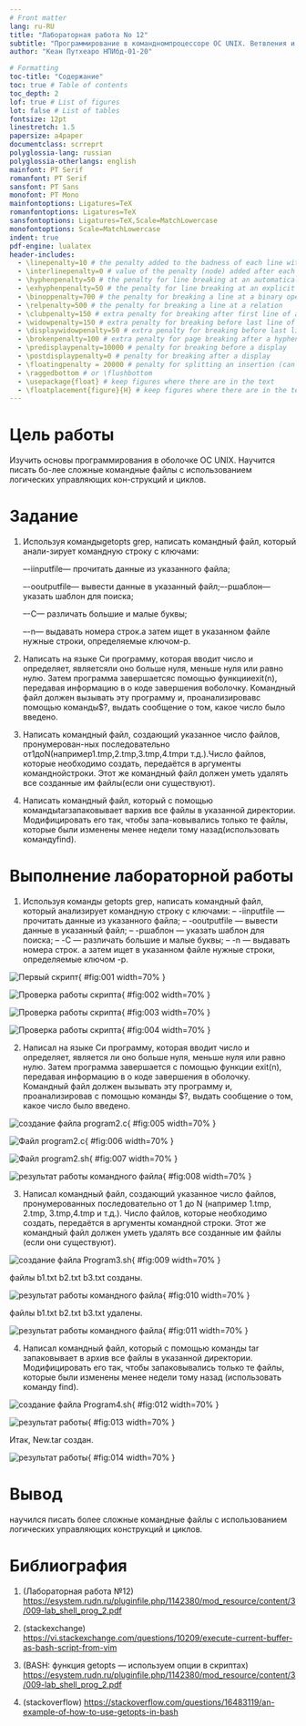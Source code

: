 ```yaml
---
# Front matter
lang: ru-RU
title: "Лабораторная работа No 12"
subtitle: "Программирование в командномпроцессоре ОС UNIX. Ветвления и циклы"
author: "Кеан Путхеаро НПИбд-01-20"

# Formatting
toc-title: "Содержание"
toc: true # Table of contents
toc_depth: 2
lof: true # List of figures
lot: false # List of tables
fontsize: 12pt
linestretch: 1.5
papersize: a4paper
documentclass: scrreprt
polyglossia-lang: russian
polyglossia-otherlangs: english
mainfont: PT Serif
romanfont: PT Serif
sansfont: PT Sans
monofont: PT Mono
mainfontoptions: Ligatures=TeX
romanfontoptions: Ligatures=TeX
sansfontoptions: Ligatures=TeX,Scale=MatchLowercase
monofontoptions: Scale=MatchLowercase
indent: true
pdf-engine: lualatex
header-includes:
  - \linepenalty=10 # the penalty added to the badness of each line within a paragraph (no associated penalty node) Increasing the value makes tex try to have fewer lines in the paragraph.
  - \interlinepenalty=0 # value of the penalty (node) added after each line of a paragraph.
  - \hyphenpenalty=50 # the penalty for line breaking at an automatically inserted hyphen
  - \exhyphenpenalty=50 # the penalty for line breaking at an explicit hyphen
  - \binoppenalty=700 # the penalty for breaking a line at a binary operator
  - \relpenalty=500 # the penalty for breaking a line at a relation
  - \clubpenalty=150 # extra penalty for breaking after first line of a paragraph
  - \widowpenalty=150 # extra penalty for breaking before last line of a paragraph
  - \displaywidowpenalty=50 # extra penalty for breaking before last line before a display math
  - \brokenpenalty=100 # extra penalty for page breaking after a hyphenated line
  - \predisplaypenalty=10000 # penalty for breaking before a display
  - \postdisplaypenalty=0 # penalty for breaking after a display
  - \floatingpenalty = 20000 # penalty for splitting an insertion (can only be split footnote in standard LaTeX)
  - \raggedbottom # or \flushbottom
  - \usepackage{float} # keep figures where there are in the text
  - \floatplacement{figure}{H} # keep figures where there are in the text
---
```


# Цель работы

Изучить основы программирования в оболочке ОС UNIX. Научится писать бо-лее сложные командные файлы с использованием логических управляющих кон-струкций и циклов.

# Задание

1. Используя командыgetopts grep, написать командный файл, который анали-зирует командную строку с ключами:

      –-iinputfile— прочитать данные из указанного файла;

      –-ooutputfile— вывести данные в указанный файл;–-pшаблон— указать шаблон для поиска;

      –-C— различать большие и малые буквы;

      –-n— выдавать номера строк.а затем ищет в указанном файле нужные 
      строки, определяемые ключом-p.

2. Написать на языке Си программу, которая вводит число и определяет, являетсяли оно больше нуля, меньше нуля или равно нулю. Затем программа завершаетсяс помощью функцииexit(n), передавая информацию в о коде завершения воболочку. Командный файл должен вызывать эту программу и, проанализировавс помощью команды$?, выдать сообщение о том, какое число было введено.

3. Написать командный файл, создающий указанное число файлов, пронумерован-ных последовательно от1доN(например1.tmp,2.tmp,3.tmp,4.tmpи т.д.).Число файлов, которые необходимо создать, передаётся в аргументы команднойстроки. Этот же командный файл должен уметь удалять все созданные им файлы(если они существуют).

4. Написать командный файл, который с помощью командыtarзапаковывает вархив все файлы в указанной директории. Модифицировать его так, чтобы запа-ковывались только те файлы, которые были изменены менее недели тому назад(использовать командуfind).


# Выполнение лабораторной работы

1. Используя команды getopts grep, написать командный файл, который анализирует командную строку с ключами: – -iinputfile — прочитать данные из указанного файла; – -ooutputfile — вывести данные в указанный файл; – -pшаблон — указать шаблон для поиска; – -C — различать большие и малые буквы; – -n — выдавать номера строк. а затем ищет в указанном файле нужные строки, определяемые ключом -p.

![Первый скрипт](Photos/1.png){ #fig:001 width=70% }

![Проверка работы скрипта](Photos/1.1.png){ #fig:002 width=70% }

![Проверка работы скрипта](Photos/1.2.png){ #fig:003 width=70% }

![Проверка работы скрипта](Photos/1.3.png){ #fig:004 width=70% }

2. Написал на языке Си программу, которая вводит число и определяет, является ли оно больше нуля, меньше нуля или равно нулю. Затем программа завершается с помощью функции exit(n), передавая информацию в о коде завершения в оболочку. Командный файл должен вызывать эту программу и, проанализировав с помощью команды $?, выдать сообщение о том, какое число было введено.

![создание файла program2.c](Photos/2.png){ #fig:005 width=70% }

![Файл program2.c](Photos/2.1.png){ #fig:006 width=70% }

![Файл program2.sh](Photos/2.2.png){ #fig:007 width=70% }

![pезультат работы командного файла](Photos/2.3.png){ #fig:008 width=70% }

3. Написал командный файл, создающий указанное число файлов, пронумерованных последовательно от 1 до N (например 1.tmp, 2.tmp, 3.tmp,4.tmp и т.д.). Число файлов, которые необходимо создать, передаётся в аргументы командной строки. Этот же командный файл должен уметь удалять все созданные им файлы (если они существуют).

![создание файла Program3.sh](Photos/3.png){ #fig:009 width=70% }

файлы b1.txt b2.txt b3.txt созданы. 

![результат работы командного файла](Photos/3.1.png){ #fig:010 width=70% }

файлы b1.txt b2.txt b3.txt удалены. 

![результат работы командного файла](Photos/3.2.png){ #fig:011 width=70% }

4. Написал командный файл, который с помощью команды tar запаковывает в архив все файлы в указанной директории. Модифицировать его так, чтобы запаковывались только те файлы, которые были изменены менее недели тому назад (использовать команду find).

![создание файла Program4.sh](Photos/4.png){ #fig:012 width=70% }

![результат работы](Photos/4.1.png){ #fig:013 width=70% }

Итак, New.tar создан. 

![результат работы](Photos/4.2.png){ #fig:014 width=70% }

# Вывод

научился писать более сложные командные файлы с использованием логических управляющих конструкций и циклов.

# Библиография

1. (Лабораторная работа №12) https://esystem.rudn.ru/pluginfile.php/1142380/mod_resource/content/3/009-lab_shell_prog_2.pdf

2. (stackexchange) https://vi.stackexchange.com/questions/10209/execute-current-buffer-as-bash-script-from-vim

3. (BASH: функция getopts — используем опции в скриптах) https://esystem.rudn.ru/pluginfile.php/1142380/mod_resource/content/3/009-lab_shell_prog_2.pdf

4. (stackoverflow) https://stackoverflow.com/questions/16483119/an-example-of-how-to-use-getopts-in-bash

